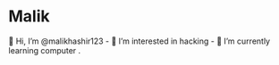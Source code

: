 # Malik
👋 Hi, I’m @malikhashir123  - 👀 I’m interested in hacking  - 🌱 I’m currently learning computer .
